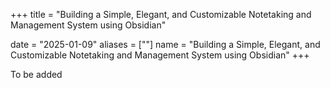 +++
title = "Building a Simple, Elegant, and Customizable Notetaking and Management System using Obsidian"

date = "2025-01-09"
aliases = [""]
name = "Building a Simple, Elegant, and Customizable Notetaking and Management System using Obsidian"
+++

To be added
